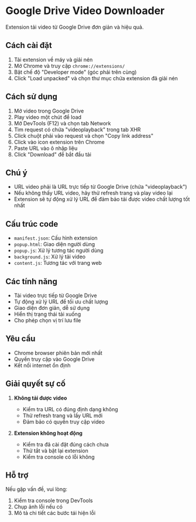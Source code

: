 # Google Drive Video Downloader

Extension tải video từ Google Drive đơn giản và hiệu quả.

## Cách cài đặt

1. Tải extension về máy và giải nén
2. Mở Chrome và truy cập `chrome://extensions/`
3. Bật chế độ "Developer mode" (góc phải trên cùng)
4. Click "Load unpacked" và chọn thư mục chứa extension đã giải nén

## Cách sử dụng

1. Mở video trong Google Drive
2. Play video một chút để load
3. Mở DevTools (F12) và chọn tab Network
4. Tìm request có chứa "videoplayback" trong tab XHR
5. Click chuột phải vào request và chọn "Copy link address"
6. Click vào icon extension trên Chrome
7. Paste URL vào ô nhập liệu
8. Click "Download" để bắt đầu tải

## Chú ý

- URL video phải là URL trực tiếp từ Google Drive (chứa "videoplayback")
- Nếu không thấy URL video, hãy thử refresh trang và play video lại
- Extension sẽ tự động xử lý URL để đảm bảo tải được video chất lượng tốt nhất

## Cấu trúc code

- `manifest.json`: Cấu hình extension
- `popup.html`: Giao diện người dùng
- `popup.js`: Xử lý tương tác người dùng
- `background.js`: Xử lý tải video
- `content.js`: Tương tác với trang web

## Các tính năng

- Tải video trực tiếp từ Google Drive
- Tự động xử lý URL để tối ưu chất lượng
- Giao diện đơn giản, dễ sử dụng
- Hiển thị trạng thái tải xuống
- Cho phép chọn vị trí lưu file

## Yêu cầu

- Chrome browser phiên bản mới nhất
- Quyền truy cập vào Google Drive
- Kết nối internet ổn định

## Giải quyết sự cố

1. **Không tải được video**
   - Kiểm tra URL có đúng định dạng không
   - Thử refresh trang và lấy URL mới
   - Đảm bảo có quyền truy cập video

2. **Extension không hoạt động**
   - Kiểm tra đã cài đặt đúng cách chưa
   - Thử tắt và bật lại extension
   - Kiểm tra console có lỗi không

## Hỗ trợ

Nếu gặp vấn đề, vui lòng:
1. Kiểm tra console trong DevTools
2. Chụp ảnh lỗi nếu có
3. Mô tả chi tiết các bước tái hiện lỗi 